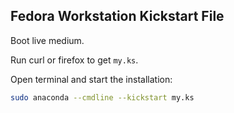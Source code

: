 ## Fedora Workstation Kickstart File

Boot live medium.

Run curl or firefox to get `my.ks`.

Open terminal and start the installation:

```sh
sudo anaconda --cmdline --kickstart my.ks
```
